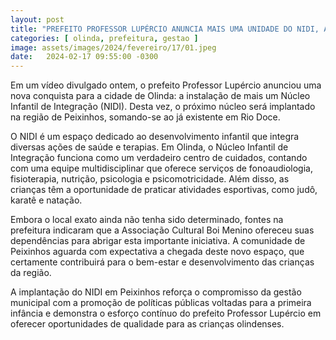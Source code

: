 ```yaml
---
layout: post
title: "PREFEITO PROFESSOR LUPÉRCIO ANUNCIA MAIS UMA UNIDADE DO NIDI, AGORA EM PEIXINHOS"
categories: [ olinda, prefeitura, gestao ]
image: assets/images/2024/fevereiro/17/01.jpeg
date:   2024-02-17 09:55:00 -0300
---
```

Em um vídeo divulgado ontem, o prefeito Professor Lupércio anunciou uma nova conquista para a cidade de Olinda: a instalação de mais um Núcleo Infantil de Integração (NIDI). Desta vez, o próximo núcleo será implantado na região de Peixinhos, somando-se ao já existente em Rio Doce.

O NIDI é um espaço dedicado ao desenvolvimento infantil que integra diversas ações de saúde e terapias. Em Olinda, o Núcleo Infantil de Integração funciona como um verdadeiro centro de cuidados, contando com uma equipe multidisciplinar que oferece serviços de fonoaudiologia, fisioterapia, nutrição, psicologia e psicomotricidade. Além disso, as crianças têm a oportunidade de praticar atividades esportivas, como judô, karatê e natação.

Embora o local exato ainda não tenha sido determinado, fontes na prefeitura indicaram que a Associação Cultural Boi Menino ofereceu suas dependências para abrigar esta importante iniciativa. A comunidade de Peixinhos aguarda com expectativa a chegada deste novo espaço, que certamente contribuirá para o bem-estar e desenvolvimento das crianças da região.

A implantação do NIDI em Peixinhos reforça o compromisso da gestão municipal com a promoção de políticas públicas voltadas para a primeira infância e demonstra o esforço contínuo do prefeito Professor Lupércio em oferecer oportunidades de qualidade para as crianças olindenses.

